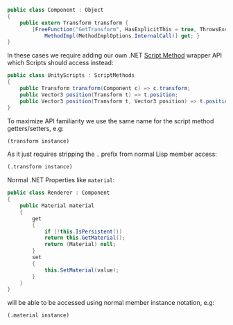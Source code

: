 ```csharp
public class Component : Object
{
    public extern Transform transform { 
        [FreeFunction("GetTransform", HasExplicitThis = true, ThrowsException = true), 
            MethodImpl(MethodImplOptions.InternalCall)] get; }
}
```

In these cases we require adding our own .NET [Script Method](/docs/methods) wrapper API which Scripts should access instead:

```csharp
public class UnityScripts : ScriptMethods
{
    public Transform transform(Component c) => c.transform;
    public Vector3 position(Transform t) => t.position;
    public Vector3 position(Transform t, Vector3 position) => t.position = position;
}
```

To maximize API familiarity we use the same name for the script method getters/setters, e.g: 

```lisp
(transform instance)
```

As it just requires stripping the `.` prefix from normal Lisp member access:

```lisp
(.transform instance)
```

Normal .NET Properties like `material`:

```csharp
public class Renderer : Component
{
    public Material material
    {
        get
        {
            if (!this.IsPersistent())
            return this.GetMaterial();
            return (Material) null;
        }
        set
        {
            this.SetMaterial(value);
        }
    }
}
```

will be able to be accessed using normal member instance notation, e.g:

```lisp
(.material instance)
```
